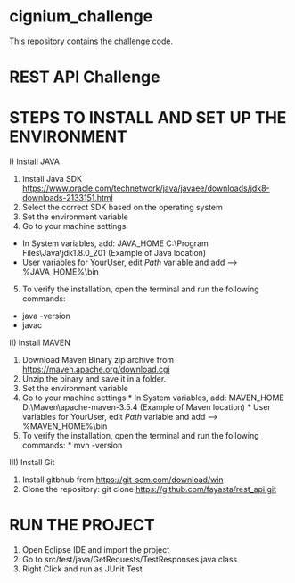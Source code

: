 # cignium_challenge
This repository contains the challenge code.

# REST API Challenge

STEPS TO INSTALL AND SET UP THE ENVIRONMENT
===========================================

I) Install JAVA

1. Install Java SDK https://www.oracle.com/technetwork/java/javaee/downloads/jdk8-downloads-2133151.html 
2. Select the correct SDK based on the operating system
3. Set the environment variable
4. Go to your machine settings
  * In System variables, add: JAVA_HOME C:\Program Files\Java\jdk1.8.0_201 (Example of Java location)
  * User variables for YourUser, edit *Path* variable and add --> %JAVA_HOME%\bin
5. To verify the installation, open the terminal and run the following commands: 
  * java -version
  * javac

II) Install MAVEN

  1. Download Maven Binary zip archive from https://maven.apache.org/download.cgi
  2. Unzip the binary and save it in a folder.
  3. Set the environment variable
  4. Go to your machine settings
    * In System variables, add: MAVEN_HOME D:\Maven\apache-maven-3.5.4 (Example of Maven location)
    * User variables for YourUser, edit *Path* variable and add --> %MAVEN_HOME%\bin
  5. To verify the installation, open the terminal and run the following commands: 
    * mvn -version
    
 III) Install Git
   1. Install gitbhub from https://git-scm.com/download/win
   2. Clone the repository: git clone https://github.com/fayasta/rest_api.git
 
 RUN THE PROJECT
 ===============
 
  1. Open Eclipse IDE and import the project
  2. Go to src/test/java/GetRequests/TestResponses.java class 
  3. Right Click and run as JUnit Test
 
